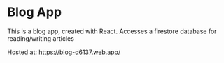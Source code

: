 # Blog App

This is a blog app, created with React. Accesses a firestore database for reading/writing articles

Hosted at:
https://blog-d6137.web.app/
